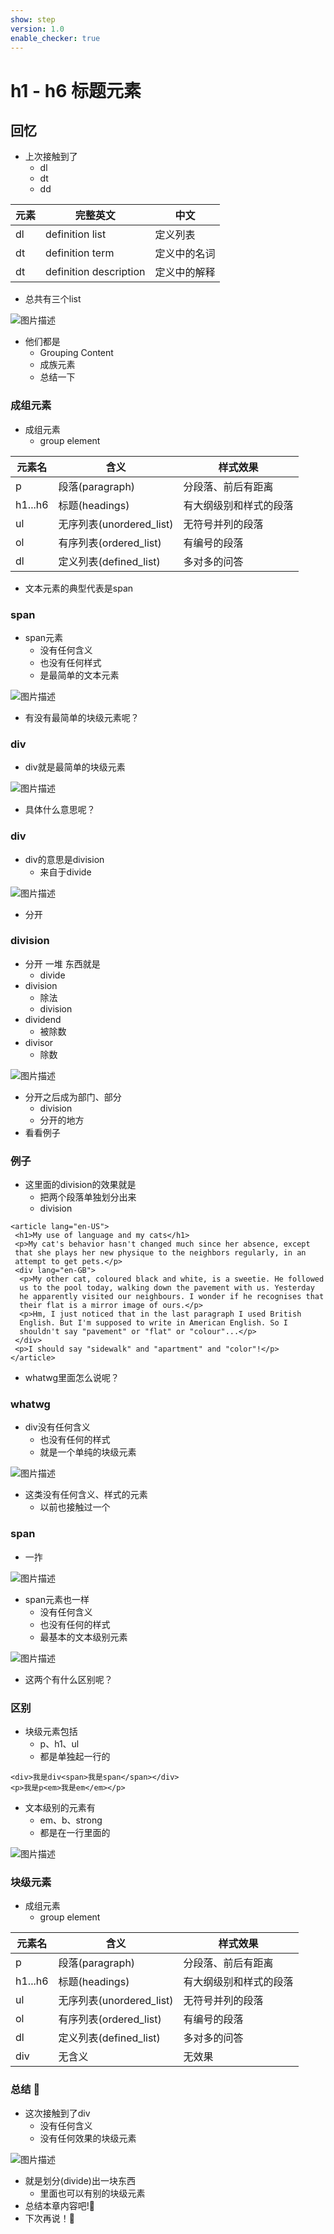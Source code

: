 ```yaml
---
show: step
version: 1.0
enable_checker: true
---
```


# h1 - h6 标题元素

## 回忆

- 上次接触到了
	- dl
	- dt
	- dd

|元素|完整英文|中文|
|---|---|---|
|dl|definition list|定义列表|
|dt|definition term|定义中的名词|
|dt|definition description|定义中的解释|

- 总共有三个list

![图片描述](https://doc.shiyanlou.com/courses/uid1190679-20240703-1720001678023)

- 他们都是
	- Grouping Content
	- 成族元素
	- 总结一下

### 成组元素

- 成组元素
	- group element

|元素名|含义|样式效果|
|---|---|---|
|p|段落(paragraph)|分段落、前后有距离|
|h1...h6|标题(headings)|有大纲级别和样式的段落|
|ul|无序列表(unordered_list)|无符号并列的段落|
|ol|有序列表(ordered_list)|有编号的段落|
|dl|定义列表(defined_list)|多对多的问答|

- 文本元素的典型代表是span

### span

- span元素
	- 没有任何含义
	- 也没有任何样式
	- 是最简单的文本元素

![图片描述](https://doc.shiyanlou.com/courses/uid1190679-20240915-1726395666519)

- 有没有最简单的块级元素呢？

### div

- div就是最简单的块级元素

![图片描述](https://doc.shiyanlou.com/courses/uid1190679-20240915-1726400920762)

- 具体什么意思呢？

### div

- div的意思是division
	- 来自于divide

![图片描述](https://doc.shiyanlou.com/courses/uid1190679-20240915-1726401647934)

- 分开

### division

- 分开 一堆 东西就是
	- divide
- division
	- 除法
	- division
- dividend
	- 被除数
- divisor
	- 除数

![图片描述](https://doc.shiyanlou.com/courses/uid1190679-20240915-1726401793156)

- 分开之后成为部门、部分
	- division
	- 分开的地方
- 看看例子

### 例子

- 这里面的division的效果就是	
	- 把两个段落单独划分出来
	- division

```
<article lang="en-US">
 <h1>My use of language and my cats</h1>
 <p>My cat's behavior hasn't changed much since her absence, except
 that she plays her new physique to the neighbors regularly, in an
 attempt to get pets.</p>
 <div lang="en-GB">
  <p>My other cat, coloured black and white, is a sweetie. He followed
  us to the pool today, walking down the pavement with us. Yesterday
  he apparently visited our neighbours. I wonder if he recognises that
  their flat is a mirror image of ours.</p>
  <p>Hm, I just noticed that in the last paragraph I used British
  English. But I'm supposed to write in American English. So I
  shouldn't say "pavement" or "flat" or "colour"...</p>
 </div>
 <p>I should say "sidewalk" and "apartment" and "color"!</p>
</article>
```

- whatwg里面怎么说呢？

### whatwg

- div没有任何含义
	- 也没有任何的样式
	- 就是一个单纯的块级元素

![图片描述](https://doc.shiyanlou.com/courses/uid1190679-20240915-1726401056415)

- 这类没有任何含义、样式的元素
	- 以前也接触过一个

### span

- 一拃

![图片描述](https://doc.shiyanlou.com/courses/uid1190679-20240915-1726402203467)

- span元素也一样
	- 没有任何含义
	- 也没有任何的样式
	- 最基本的文本级别元素

![图片描述](https://doc.shiyanlou.com/courses/uid1190679-20240915-1726402242335)

- 这两个有什么区别呢？

### 区别

- 块级元素包括
	- p、h1、ul
	- 都是单独起一行的

```
<div>我是div<span>我是span</span></div>
<p>我是p<em>我是em</em></p>
```

- 文本级别的元素有
	- em、b、strong
	- 都是在一行里面的

![图片描述](https://doc.shiyanlou.com/courses/uid1190679-20240915-1726402564376)

### 块级元素 

- 成组元素
	- group element

|元素名|含义|样式效果|
|---|---|---|
|p|段落(paragraph)|分段落、前后有距离|
|h1...h6|标题(headings)|有大纲级别和样式的段落|
|ul|无序列表(unordered_list)|无符号并列的段落|
|ol|有序列表(ordered_list)|有编号的段落|
|dl|定义列表(defined_list)|多对多的问答|
|div|无含义|无效果|


### 总结 🤔
- 这次接触到了div
	- 没有任何含义
	- 没有任何效果的块级元素

![图片描述](https://doc.shiyanlou.com/courses/uid1190679-20240915-1726402697024)

- 就是划分(divide)出一块东西
	- 里面也可以有别的块级元素
- 总结本章内容吧!🤔
- 下次再说！👋
